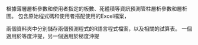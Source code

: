 根據薄層層析參數和使用者指定的板數、死體積等資訊預測管柱層析參數和層析圖。
包含原始程式碼和使用者搭配使用的Excel檔案，

兩個資料夾中分別儲存兩個預測程式的R語言程式檔案，以及相關的試算表。
一個適用於等度沖提，另一個適用於梯度沖提
